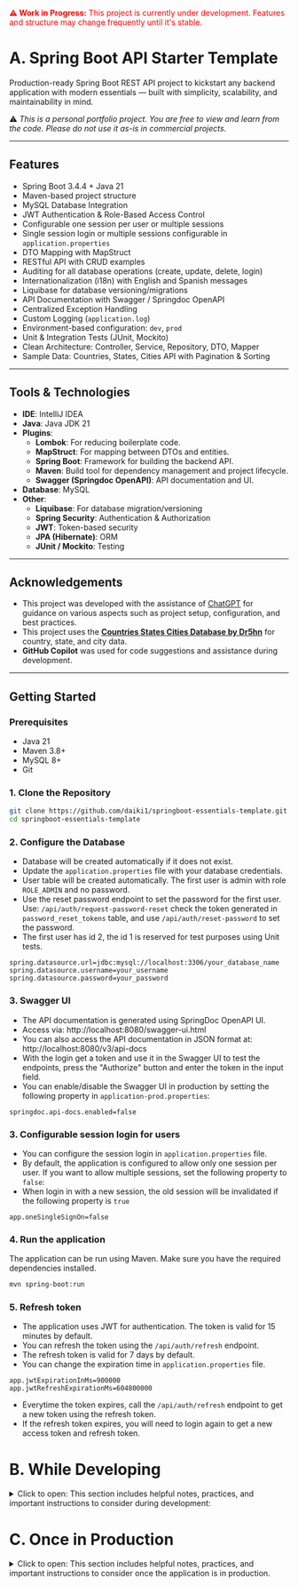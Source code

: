 <p style="color:red;"><strong>⚠️ Work in Progress:</strong> This project is currently under development. Features and structure may change frequently until it's stable.</p>
 
# A. Spring Boot API Starter Template

Production-ready Spring Boot REST API project to kickstart any backend application with modern essentials — built with simplicity, scalability, and maintainability in mind.

⚠️ *This is a personal portfolio project. You are free to view and learn from the code. Please do not use it as-is in commercial projects.*


---

## Features

- Spring Boot 3.4.4 + Java 21
- Maven-based project structure
- MySQL Database Integration
- JWT Authentication & Role-Based Access Control
- Configurable one session per user or multiple sessions 
- Single session login or multiple sessions configurable in `application.properties` 
- DTO Mapping with MapStruct
- RESTful API with CRUD examples
- Auditing for all database operations (create, update, delete, login)
- Internationalization (i18n) with English and Spanish messages
- Liquibase for database versioning/migrations
- API Documentation with Swagger / Springdoc OpenAPI
- Centralized Exception Handling
- Custom Logging (`application.log`)
- Environment-based configuration: `dev`, `prod`
- Unit & Integration Tests (JUnit, Mockito)
- Clean Architecture: Controller, Service, Repository, DTO, Mapper
- Sample Data: Countries, States, Cities API with Pagination & Sorting

---

## Tools & Technologies

- **IDE**: IntelliJ IDEA
- **Java**: Java JDK 21
- **Plugins**:
  - **Lombok**: For reducing boilerplate code.
  - **MapStruct**: For mapping between DTOs and entities.
  - **Spring Boot**: Framework for building the backend API.
  - **Maven**: Build tool for dependency management and project lifecycle.
  - **Swagger (Springdoc OpenAPI)**: API documentation and UI.
- **Database**: MySQL
- **Other**:
  - **Liquibase**: For database migration/versioning
  - **Spring Security**: Authentication & Authorization
  - **JWT**: Token-based security
  - **JPA (Hibernate)**: ORM
  - **JUnit / Mockito**: Testing

---

## Acknowledgements

- This project was developed with the assistance of [ChatGPT](https://chat.openai.com) for guidance on various aspects such as project setup, configuration, and best practices.
- This project uses the **[Countries States Cities Database by Dr5hn](https://github.com/dr5hn/countries-states-cities-database)** for country, state, and city data.
- **GitHub Copilot** was used for code suggestions and assistance during development.

---

## Getting Started

### Prerequisites

- Java 21
- Maven 3.8+
- MySQL 8+
- Git

### 1. Clone the Repository

``` bash
git clone https://github.com/daiki1/springboot-essentials-template.git
cd springboot-essentials-template
```

### 2. Configure the Database
- Database will be created automatically if it does not exist.
- Update the `application.properties` file with your database credentials.
- User table will be created automatically. The first user is admin with role `ROLE_ADMIN` and no password.
- Use the reset password endpoint to set the password for the first user. Use: `/api/auth/request-password-reset` check the token generated in `password_reset_tokens` table, and use `/api/auth/reset-password` to set the password. 
- The first user has id 2, the id 1 is reserved for test purposes using Unit tests.
``` properties
spring.datasource.url=jdbc:mysql://localhost:3306/your_database_name
spring.datasource.username=your_username
spring.datasource.password=your_password
```
### 3. Swagger UI
- The API documentation is generated using SpringDoc OpenAPI UI.
- Access via: http://localhost:8080/swagger-ui.html
- You can also access the API documentation in JSON format at: http://localhost:8080/v3/api-docs
- With the login get a token and use it in the Swagger UI to test the endpoints, press the "Authorize" button and enter the token in the input field.
- You can enable/disable the Swagger UI in production by setting the following property in `application-prod.properties`:
``` properties
springdoc.api-docs.enabled=false
```

### 3. Configurable session login for users
- You can configure the session login in `application.properties` file.
- By default, the application is configured to allow only one session per user. If you want to allow multiple sessions, set the following property to `false`:
- When login in with a new session, the old session will be invalidated if the following property is `true`
``` properties
app.oneSingleSignOn=false
```

### 4. Run the application

The application can be run using Maven. Make sure you have the required dependencies installed.
``` bash
mvn spring-boot:run
```
### 5. Refresh token
- The application uses JWT for authentication. The token is valid for 15 minutes by default.
- You can refresh the token using the `/api/auth/refresh` endpoint.
- The refresh token is valid for 7 days by default.
- You can change the expiration time in `application.properties` file.
``` properties
app.jwtExpirationInMs=900000
app.jwtRefreshExpirationMs=604800000
```
- Everytime the token expires, call the `/api/auth/refresh` endpoint to get a new token using the refresh token.
- If the refresh token expires, you will need to login again to get a new access token and refresh token.

# B. While Developing
<details>
<summary>Click to open: This section includes helpful notes, practices, and important instructions to consider during development:</summary>

## Unit tests
- Use the command below to run all unit tests:
``` bash
mvn test
```

## User for testing
- The first user is admin with role `ROLE_ADMIN` and password `admin`.

## Table Management
- This project uses Liquibase for managing database schema changes.
- The project could use JPA hibernate to create tables automatically during development, however, this is not recommended for production and liquidbase requires to create all the tables manually to work on production. 
- So, for development if you dont want to use liquibase, you can set the following property in `application.properties`:

``` properties
spring.jpa.hibernate.ddl-auto=update
spring.liquibase.enabled=false
```
- Remember that once in production, you need to create all the tables manually in the changelog, and set the property `spring.jpa.hibernate.ddl-auto` to `none` and `spring.liquibase.enabled` to `true`.

## File Structure Highlights
- src/main/java/.../entity: All JPA entities
- src/main/java/.../dto: DTOs to decouple API from database models
- src/main/java/.../mapper: Uses MapStruct for mapping entities <-> DTOs
- src/main/java/.../controller: API endpoints
- src/main/resources/db/changelog: Liquibase changelogs
- src/main/resources/messages_{lang}.properties: Internationalization files (i18n)

## Cors
- CORS is enabled for all origins in `CorsConfig.java`.
- You can customize it to restrict access to specific domains.

## Internationalization
- Messages are loaded from messages_en.properties, messages_es.properties, etc.
- Customize Spring messages (like validation or login errors) based on user locale.

## Testing
- Use JUnit 5 for unit and integration tests.
- Mock services and repositories where applicable.
- Add tests for critical logic (authentication, CRUD, mappers).

## Logs
- Logs are written to logs/application.log.
- Logging is configured in application.properties.
- You can adjust levels (INFO, DEBUG, ERROR) as needed.

## Swagger / API Docs
- API documentation is generated using SpringDoc OpenAPI UI.
- Access via: http://localhost:8080/swagger-ui.html (or /swagger-ui/index.html)

## Using Profiles

### Application uses Spring profiles:
- dev (default): for local development
- prod: for production environment

### Set active profile using:
```bash
--spring.profiles.active=dev
```
```bash
--spring.profiles.active=prod
```
</details>

# C. Once in Production
<details>
<summary>Click to open: This section includes helpful notes, practices, and important instructions to consider once the application is in production.</summary>

## Set active profile to prod
- Set the active profile to `prod` in your production environment.
- This will ensure that the application uses production-specific configurations.
- Change the database URL, username, and password in `application-prod.properties` to point to your production database.

```bash
--spring.profiles.active=prod
```

## Avoid using JPA hibernate to create tables automatically
- In production, you should not use JPA hibernate to create tables automatically.
- Instead, use Liquibase to manage your database schema.
- Make sure to create all the tables manually in the changelog.
- Using ddl-auto=true in production can lead to data loss or corruption.

## Avoid using default passwords
- Do not use default passwords in production.

## Avoid using "*" for CORS
- In production, you should restrict CORS to specific domains.
- Using "*" allows any domain to access your API, which can be a security risk.
- Update the CORS configuration CorsConfig.java to allow only trusted domains.


</details>
